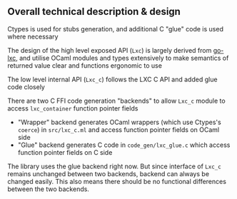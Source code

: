 ## Overall technical description & design
Ctypes is used for stubs generation, and additional C "glue" code is used where necessary

The design of the high level exposed API (`Lxc`) is largely derived from
[go-lxc](https://github.com/lxc/go-lxc),
and utilise OCaml modules and types extensively to make semantics of returned value clear and
functions ergonomic to use

The low level internal API (`Lxc_c`) follows the LXC C API and added glue code closely

There are two C FFI code generation "backends" to allow `Lxc_c` module to access `lxc_container` function pointer fields
- "Wrapper" backend generates OCaml wrappers (which use Ctypes's `coerce`) in `src/lxc_c.ml` and access function pointer fields on OCaml side
- "Glue" backend generates C code in `code_gen/lxc_glue.c` which access function pointer fields on C side

The library uses the glue backend right now.
But since interface of `Lxc_c` remains unchanged between two backends, backend can always be changed easily.
This also means there should be no functional differences between the two backends.
